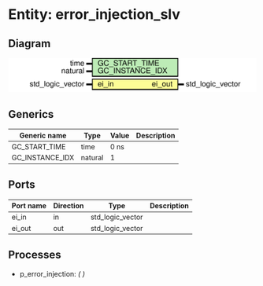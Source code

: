 # Entity: error_injection_slv
## Diagram
![Diagram](error_injection_slv.svg "Diagram")
## Generics
| Generic name    | Type    | Value | Description |
| --------------- | ------- | ----- | ----------- |
| GC_START_TIME   | time    | 0 ns  |             |
| GC_INSTANCE_IDX | natural | 1     |             |
## Ports
| Port name | Direction | Type             | Description |
| --------- | --------- | ---------------- | ----------- |
| ei_in     | in        | std_logic_vector |             |
| ei_out    | out       | std_logic_vector |             |
## Processes
- p_error_injection: _(  )_

